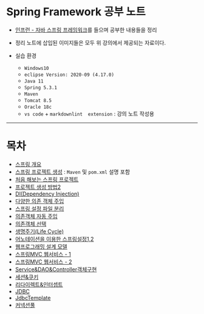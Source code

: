 # Spring Framework 공부 노트

+ [인프런 - 자바 스프링 프레임워크](https://www.inflearn.com/course/%EC%8A%A4%ED%94%84%EB%A7%81-%ED%94%84%EB%A0%88%EC%9E%84%EC%9B%8C%ED%81%AC_renew/dashboard)를 들으며 공부한 내용들을 정리

+ 정리 노트에 삽입된 이미지들은 모두 위 강의에서 제공되는 자료이다.

+ 실습 환경
    + `Windows10`
    + `eclipse Version: 2020-09 (4.17.0)`
    + `Java 11`
    + `Spring 5.3.1`
    + `Maven`
    + `Tomcat 8.5`
    + `Oracle 18c`
    + `vs code` + `markdownlint  extension` : 강의 노트 작성용

---

# 목차

+ [스프링 개요](https://github.com/journeytorainbow/Spring_study_note/blob/master/%EC%8A%A4%ED%94%84%EB%A7%81_%EA%B0%9C%EC%9A%94/%EB%A9%94%EB%AA%A8.md)
+ [스프링 프로젝트 생성](https://github.com/journeytorainbow/Spring_study_note/blob/master/%EC%8A%A4%ED%94%84%EB%A7%81_%ED%94%84%EB%A1%9C%EC%A0%9D%ED%8A%B8_%EC%83%9D%EC%84%B1/%EB%A9%94%EB%AA%A8.md) : `Maven` 및 `pom.xml` 설명 포함
+ [처음 해보는 스프링 프로젝트](https://github.com/journeytorainbow/Spring_study_note/blob/master/%EC%B2%98%EC%9D%8C_%ED%95%B4%EB%B3%B4%EB%8A%94_%EC%8A%A4%ED%94%84%EB%A7%81_%ED%94%84%EB%A1%9C%EC%A0%9D%ED%8A%B8/%EB%A9%94%EB%AA%A8.md)
+ [프로젝트 생성 방법2](https://github.com/journeytorainbow/Spring_study_note/blob/master/%ED%94%84%EB%A1%9C%EC%A0%9D%ED%8A%B8_%EC%83%9D%EC%84%B1_%EB%B0%A9%EB%B2%952/%EB%A9%94%EB%AA%A8.md)
+ [DI(Dependency Injection)](https://github.com/journeytorainbow/Spring_study_note/blob/master/DI(Dependency_Injection)/%EB%A9%94%EB%AA%A8.md)
+ [다양한 의존 객체 주입](https://github.com/journeytorainbow/Spring_study_note/blob/master/%EB%8B%A4%EC%96%91%ED%95%9C_%EC%9D%98%EC%A1%B4_%EA%B0%9D%EC%B2%B4%EC%A3%BC%EC%9E%85/%EB%A9%94%EB%AA%A8.md)
+ [스프링 설정 파일 분리](https://github.com/journeytorainbow/Spring_study_note/blob/master/%EC%8A%A4%ED%94%84%EB%A7%81_%EC%84%A4%EC%A0%95%ED%8C%8C%EC%9D%BC_%EB%B6%84%EB%A6%AC/%EB%A9%94%EB%AA%A8.md)
+ [의존객체 자동 주입](https://github.com/journeytorainbow/Spring_study_note/blob/master/%EC%9D%98%EC%A1%B4%EA%B0%9D%EC%B2%B4_%EC%9E%90%EB%8F%99%EC%A3%BC%EC%9E%85/%EB%A9%94%EB%AA%A8.md)
+ [의존객체 선택](https://github.com/journeytorainbow/Spring_study_note/blob/master/%EC%9D%98%EC%A1%B4%EA%B0%9D%EC%B2%B4_%EC%84%A0%ED%83%9D/%EB%A9%94%EB%AA%A8.md)
+ [생명주기(Life Cycle)](https://github.com/journeytorainbow/Spring_study_note/blob/master/%EC%83%9D%EB%AA%85%EC%A3%BC%EA%B8%B0(life_cycle)/%EB%A9%94%EB%AA%A8.md)
+ [어노테이션을 이용한 스프링설정1,2](https://github.com/journeytorainbow/Spring_study_note/blob/master/%EC%96%B4%EB%85%B8%ED%85%8C%EC%9D%B4%EC%85%98_%EC%9D%B4%EC%9A%A9_%EC%8A%A4%ED%94%84%EB%A7%81%EC%84%A4%EC%A0%951/%EB%A9%94%EB%AA%A8.md)
+ [웹프로그래밍 설계 모델](https://github.com/journeytorainbow/Spring_study_note/blob/master/%EC%9B%B9%ED%94%84%EB%A1%9C%EA%B7%B8%EB%9E%98%EB%B0%8D_%EC%84%A4%EA%B3%84%EB%AA%A8%EB%8D%B8/%EB%A9%94%EB%AA%A8.md)
+ [스프링MVC 웹서비스 - 1](https://github.com/journeytorainbow/Spring_study_note/blob/master/%EC%8A%A4%ED%94%84%EB%A7%81MVC_%EC%9B%B9%EC%84%9C%EB%B9%84%EC%8A%A41/%EB%A9%94%EB%AA%A8.md)
+ [스프링MVC 웹서비스 - 2](https://github.com/journeytorainbow/Spring_study_note/blob/master/%EC%8A%A4%ED%94%84%EB%A7%81MVC_%EC%9B%B9%EC%84%9C%EB%B9%84%EC%8A%A42/%EB%A9%94%EB%AA%A8.md)
+ [Service&DAO&Controller객체구현](https://github.com/journeytorainbow/Spring_study_note/blob/master/Service%26DAO%26Controller%EA%B0%9D%EC%B2%B4%EA%B5%AC%ED%98%84/%EB%A9%94%EB%AA%A8.md)
+ [세션&쿠키](https://github.com/journeytorainbow/Spring_study_note/blob/master/%EC%84%B8%EC%85%98%26%EC%BF%A0%ED%82%A4/%EB%A9%94%EB%AA%A8.md)
+ [리다이렉트&인터셉트](https://github.com/journeytorainbow/Spring_study_note/blob/master/%EB%A6%AC%EB%8B%A4%EC%9D%B4%EB%A0%89%ED%8A%B8%26%EC%9D%B8%ED%84%B0%EC%85%89%ED%8A%B8/%EB%A9%94%EB%AA%A8.md)
+ [JDBC](https://github.com/journeytorainbow/Spring_study_note/blob/master/JDBC/%EB%A9%94%EB%AA%A8.md)
+ [JdbcTemplate](https://github.com/journeytorainbow/Spring_study_note/blob/master/JdbcTemplate/%EB%A9%94%EB%AA%A8.md)
+ [커넥션풀](https://github.com/journeytorainbow/Spring_study_note/blob/master/%EC%BB%A4%EB%84%A5%EC%85%98%ED%92%80/%EB%A9%94%EB%AA%A8.md)